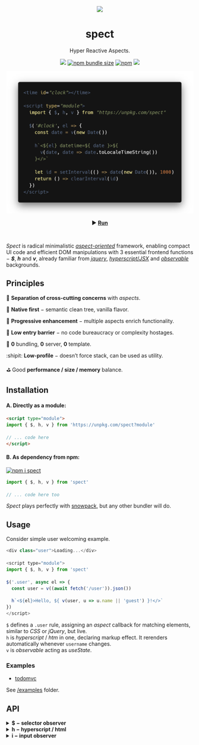 <div align="center"><img src="https://avatars3.githubusercontent.com/u/53097200?s=200&v=4" width=108 /></div>
<p align="center"><h1 align="center">spect</h1></p>
<p align="center">
  Hyper Reactive Aspects.<br/>
  <!-- Build reactive UIs with rules, similar to CSS.<br/> -->
  <!-- Each rule specifies an <em>aspect</em> function, carrying a piece of logic.<br/> -->
</p>
<p align="center">
  <a href="https://travis-ci.org/spectjs/spect"><img src="https://travis-ci.org/spectjs/spect.svg?branch=master"/></a>
  <a href="https://bundlephobia.com/result?p=spect"><img alt="npm bundle size" src="https://img.shields.io/bundlephobia/minzip/spect?label=size"></a>
  <a href="https://npmjs.org/package/spect"><img alt="npm" src="https://img.shields.io/npm/v/spect"></a>
  <img src="https://img.shields.io/badge/stability-stable-green"/>
</p>

<p align="center"><img src="/preview.png" width="566"/></p>
<p align="center">▶ <a href="https://codepen.io/dyv/pen/oNXXZEb" target="_blank"><strong>Run</strong></a></p>
<br/>

<!--
<time id="clock"></time>

<script type="module">
  import { $, h, v } from "https://unpkg.com/spect"

  $('#clock', el => {
    const date = v(new Date())

    h`<${el} datetime=${ date }>
      ${ date`toLocaleTimeString` }
    </>`

    let id = setInterval(() => date(new Date()), 1000)
    return () => clearInterval(id)
  })
</script>
-->

_Spect_ is radical minimalistic [_aspect-oriented_](https://en.wikipedia.org/wiki/Aspect-oriented_programming) framework, enabling compact UI code and efficient DOM manipulations with 3 essential frontend functions − _**$**_, _**h**_ and _**v**_, already familiar from [_jquery_](https://ghub.io/jquery), [_hyperscript_/_JSX_](https://ghub.io/hyperscript) and [_observable_](https://www.npmjs.com/package/observable) backgrounds.

## Principles

:gem: **Separation of cross-cutting concerns** with _aspects_.

:deciduous_tree: **Native first** − semantic clean tree, vanilla flavor.

:calling: **Progressive enhancement** − multiple aspects enrich functionality.

:baby_chick: **Low entry barrier** − no code bureaucracy or complexity hostages.

:dizzy: **0** bundling, **0** server, **0** template.

:shipit: **Low-profile** − doesn’t force stack, can be used as utility.

:golf: Good **performance / size / memory** balance.


## Installation

#### A. Directly as a module:

```html
<script type="module">
import { $, h, v } from 'https://unpkg.com/spect?module'

// ... code here
</script>
```

#### B. As dependency from npm:

[![npm i spect](https://nodei.co/npm/spect.png?mini=true)](https://npmjs.org/package/spect/)

```js
import { $, h, v } from 'spect'

// ... code here too
```

_Spect_ plays perfectly with [snowpack](https://www.snowpack.dev/), but any other bundler will do.


## Usage

Consider simple user welcoming example.

```js
<div class="user">Loading...</div>

<script type="module">
import { $, h, v } from 'spect'

$('.user', async el => {
  const user = v((await fetch('/user')).json())

  h`<${el}>Hello, ${ v(user, u => u.name || 'guest') }!</>`
})
</script>
```

`$` defines a `.user` rule, assigning an _aspect_ callback for matching elements, similar to _CSS_ or _jQuery_, but live.<br/>
`h` is _hyperscript_ / _htm_ in one, declaring markup effect. It rerenders automatically whenever `username` changes.<br/>
`v` is _observable_ acting as _useState_.

<!--
Consider simple todo app.

```js
<form class="todo">
  <label for="add-todo">
    <span>Add Todo</span>
    <input name="text" required/>
  </label>
  <button type="submit">Add</button>
  <ul class="todo-list"><ul>
</form>

<script type="module">
import { $, h, on, list } from 'spect'

const todos = list([])

$('.todo-list', el => h`<${el}>${ todos }</>`)

$('.todo-form', el => on(el, 'submit', e => {
  e.preventDefault()
  if (!el.checkValidity()) return
  todos.push({ text: e.elements.text.value })
  el.reset()
}))
</script>
```

Input element here is uncontrolled and logic closely follows native js to provide _progressive enhancement_. _**`list`**_ creates an observable array `todos`, mutating it automatically rerenders _**`h`**_.
-->

### Examples

* [todomvc](https://spectjs.github.io/spect/examples/todomvc.html)

See [/examples](examples) folder.

<!--

Maybe validation / sending form? (better for cases, eg. forms (all react cases))
Or familiar examples of another framework, rewritten with spect? (better for docs, as spect vs N)
Something showcasing wow features, like composable streaming and how that restructures waterfall rendering?
Yes, makes more sense. The very natural flow, where with HTML you can prototype, then naturally upgrade to UI-framework, then add actions. Minimize design - code distance.

an app, displaying a [list of users].
First, create semantic HTML you'd regularly do without js.

```html
<!doctype html>

<template id="article">
  <article>
  </article>
</template>

<main>
  <div id="articles">
  </div>
</main>
```

Second, make data loading circuit.

```js
<script type="module">
import { $, h, store } from 'https://unpkg.com/spect?module'

const articles = store({
  items: [],
  load() {
    this.loading = true
    this.items = await (await fetch(url)).json()
    this.loading = false
  }
})

$('#articles', el => {
  h`<${el}>${
    articles.map(item => h``)
  }</>`
})
</script>
```

_Spect_ doesn't make any guess about storage, actions, renderer or tooling setup and can be used with different flavors.

#### Vanilla

```js
import { $ } from 'spect'

// touched inputs
$('input', el => el.addEventListener('focus', e => el.classList.add('touched')))
```

#### Microfrontends

Pending...

#### Aspect-Oriented DOM

Pending...

-->

## API

<details><summary><strong>$ − selector observer</strong></summary><br/>

> elements = $( scope? , selector , aspect? )<br/>
> elements = $\`.selector\`<br/>

Create live collection of elements matching the `selector`. Optional `aspect` function is triggered for each matched element.

* `selector` is a valid CSS selector.
* `scope` is optional _HTMLElement_ or a list of elements to narrow down selector.
* `aspect` is a function with `(element) => teardown?` signature.
* `elements` is live matched elements, an Array with [HTMLCollection](https://developer.mozilla.org/en-US/docs/Web/API/HTMLCollection) and [Set](https://developer.mozilla.org/en-US/docs/Web/JavaScript/Reference/Global_Objects/Set) methods.

```js
import { $, v, h } from 'spect'

// create collection of elements, matching `.foo` selector
let $foo = $('.foo', el => {
  console.log('active')
  return () => console.log('inactive')
})

document.body.append(h`<div.foo/><div#bar/>`)
// ... "active"
$foo[0] // <div class="foo"></div>
$foo.bar // <div id="bar"></div>

foo.remove()
// ... "inactive"
$foo[0] // undefined
$foo.bar // undefined

// observe changes in $foo
v($foo)(els => {
  console.log(els), () => console.log('off', els)
})

document.body.append(foo)
// ... "active", [ foo ]

$foo[Symbol.dispose]()
// ... "inactive", "off", [ foo ]
```

#### Example

```js
import { $ } from 'spect'

const $timer = $('.timer', el => {
  let count = 0
  let id = setInterval(() => {
    el.innerHTML = `Seconds: ${count++}`
  }, 1000)
  return () => clearInterval(id)
})
```

_R&D_: [fast-on-load](https://ghub.io/fast-on-load) (class selectors), [selector-set](https://github.com/josh/selector-set) (feature-based selectors), [insertionQuery](https://github.com/naugtur/insertionQuery) (animation-based selectors), [selector-observer](https://github.com/josh/selector-observer), [reuse](https://ghub.io/reuse), [aspect-oriended-programming](https://en.wikipedia.org/wiki/Aspect-oriented_programming) libraries and others.

<br/>

</details>


<details><summary><strong>h − hyperscript / html</strong></summary><br/>

> el = h( tag | target , props? , ...children )<br/>
> el = h\`...content\`<br/>

[Hyperscript](https://ghub.io/hyperscript) with observables. Can be used as template literal or as JSX.

```js
import { h, v } from 'spect'

const text = v('foobar')

// hyperscript
const foo = h('foo', { bar: 'baz' }, text)

// jsx
/* jsx h */
const bar = <bar>{ text }</bar>

// update content
text('fooobar')


// template literal
const foo = h`<baz>${ text }</baz>`

// fragment
const fooFoo = h`<foo>1</foo><foo>2</foo>`

// hydrate
h`<${foo} ...${props}>${ children }</>`

// render
h(foo, ...children)
```

#### Example

```js
import { $, v, h } from 'spect'

$('#clock', el => {
  let date = v(new Date())
  setInterval(() => date(new Date()), 1000)
  h`<${el}>${ v(date, date => date.toISOString())} </>`
})
```

_R&D_: [lit-html](https://ghub.io/lit-html), [htm@1](https://ghub.io/htm) [htl](https://ghub.io/htl), [hyperscript](https://ghub.io/hyperscript), [incremental-dom](https://ghub.io/incremental-dom), [snabbdom](https://ghub.io/snabbdom), [nanomorph](https://ghub.io/nanomorph), [uhtml](https://ghub.io/uhtml) and others.

<br/>

</details>


<details><summary><strong>i − input observer</strong></summary><br/>

> value = i( input | selector )
> value = i`selector`

Input / Select observable. Creates a get/set/subscribe function for values from _Input_, _Checkbox_, _Radio_, _Select_ or _Range_.

```js
import { i, v } from 'spect'

// input
let ids = i(h`<input#id value=1/>`)

// subscribe
ids(value => console.log(value))

// computed
let sum = v([i`#a`, i`#b`], ([a, b]) => a + b)
```

#### Example

```js
import { i, v } from 'spect'

const f = i`#fahren`, c = i`#celsius`
const celsius = v(f, f => (f - 32) / 1.8)
const fahren = v(c, c => (c * 9) / 5 + 32)

celsius() // 0
fahren() // 32
```

_R&D_: [observable](https://ghub.io/observable).


<details><summary><strong>v − value observer</strong></summary><br/>

> value = v( source? , map? , inmap? )<br/>
> value = v\`...content\`<br/>

Universal observable − creates a getter/setter function with [observable](https://ghub.io/observable) interface from any `source`:

* _Primitive_ − simple observable state.
* _Function_ − initialized observable state.
* _Observable_ (_v_, [observ-*](https://ghub.io/observ), [observable](https://ghub.io/observable), [mutant](https://ghub.io/mutant) etc.) − 2-way bound wrapper observable.
* _AsyncIterator_ or [`[Symbol.asyncIterator]`](https://developer.mozilla.org/en-US/docs/Web/JavaScript/Reference/Global_Objects/Symbol/asyncIterator) − mapped iterator observable.
* _Promise_ or _thenable_ − promise state observable.
* _Standard observable_ or [`[Symbol.observable]`](https://ghub.io/symbol-observable) ([rxjs](https://ghub.io/rxjs), [zen-observable](https://ghub.io/zen-observable) etc.) − mapped source observable.
* _Array_, _Object_ − list / group observable, eg. for computed observable.
* _Template string_ − observable string with dynamic fields.

```js
import { v } from 'spect'

let v1 = v(0)

// get
v1()

// set
v1(1)

// transform
let v2 = v(v1, v1 => v1 * 2)
v2() // 2

// compute
let v3 = v([v1, v2], ([v1, v2]) => v1 + v2)
v3() // 3
v3[0]() // 1

// subscribe
v([v1, v2, v3])(([v1, v2, v3]) => {
  console.log(v1, v2, v3)
  return () => console.log('teardown', v1, v2, v3)
})
// ... 1, 2, 3

// interpolate
let vsum = v`${v1} + ${v2} = ${v3}`()
vsum() // "1 + 2 = 3"

// props
let item = { done: false, text: '' }
let v5 = v(item)
v5.done() // false

// diff
v5((item, diff) => console.log(item, diff))
item.done = true
v5().done // false
// ... { done: true, text: '' }, { done: true }

// initialize
let v6 = v(() => v5)
v6() // v5

// async iterator
for await (const value of v(v6)) console.log(value)

// attributes
v(el, {})

// dispose
;[v6, v5, v4, v3, v2, v1].map(v => v[Symbol.dispose]())
```

#### Example

```js
import { v } from 'spect'

let likes = v({
  count: null,
  loading: false,
  async load() {
    this.loading = true
    this.count = await (await fetch('/likes')).json()
    this.loading = false
  }
})

$('.likes-count', el => h`<${el}>${
    v(likes, ({loading, count}) => loading ? `Loading...` : `Likes: ${ likes.count }`)
  }</>`
})

likes.load()
```

_R&D_: [observable/transform](https://ghub.io/observable), [react hooks](https://ghub.io/unihooks), [observable proposal](https://github.com/tc39/proposal-observable), [observ](https://ghub.io/observ), [mutant](https://ghub.io/mutant), [rxjs](https://ghub.io/rxjs), [iron](https://github.com/ironjs/iron), [icaro](https://ghub.io/icaro), [introspected](https://ghub.io/introspected), [augmentor](https://ghub.io/augmentor) and others.

<br/>

</details>



<p align="center">ॐ</p>

